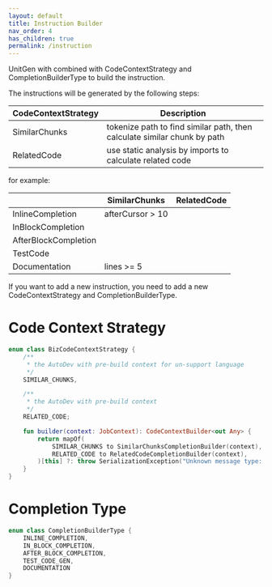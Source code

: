 ```yaml
---
layout: default
title: Instruction Builder
nav_order: 4
has_children: true
permalink: /instruction
---
```


UnitGen with combined with CodeContextStrategy and CompletionBuilderType to build the instruction.

The instructions will be generated by the following steps:

| CodeContextStrategy | Description                                                              | 
|---------------------|--------------------------------------------------------------------------|
| SimilarChunks       | tokenize path to find similar path, then calculate similar chunk by path |
| RelatedCode         | use static analysis by imports to calculate related code                 |

for example:

|                      | SimilarChunks    | RelatedCode |
|----------------------|------------------|-------------|
| InlineCompletion     | afterCursor > 10 |             |
| InBlockCompletion    |                  |             |
| AfterBlockCompletion |                  |             |
| TestCode             |                  |             |
| Documentation        | lines >= 5       |             |

If you want to add a new instruction, you need to add a new CodeContextStrategy and CompletionBuilderType.

# Code Context Strategy

```kotlin
enum class BizCodeContextStrategy {
    /**
     * the AutoDev with pre-build context for un-support language
     */
    SIMILAR_CHUNKS,

    /**
     * the AutoDev with pre-build context
     */
    RELATED_CODE;

    fun builder(context: JobContext): CodeContextBuilder<out Any> {
        return mapOf(
            SIMILAR_CHUNKS to SimilarChunksCompletionBuilder(context),
            RELATED_CODE to RelatedCodeCompletionBuilder(context),
        )[this] ?: throw SerializationException("Unknown message type: $this")
    }
}
```

# Completion Type

```kotlin
enum class CompletionBuilderType {
    INLINE_COMPLETION,
    IN_BLOCK_COMPLETION,
    AFTER_BLOCK_COMPLETION,
    TEST_CODE_GEN,
    DOCUMENTATION
}
```

